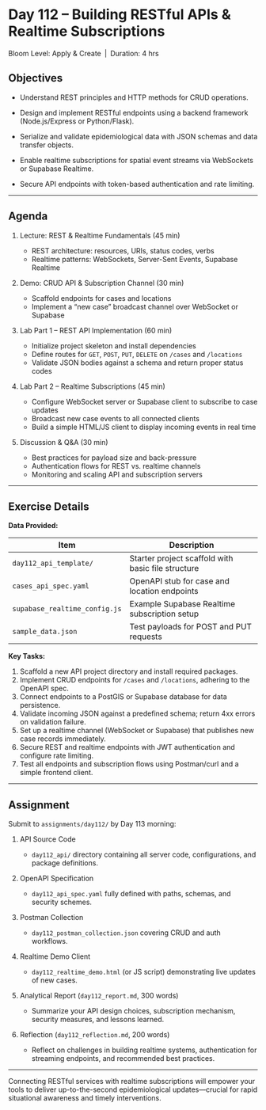 # **Day 112 – Building RESTful APIs & Realtime Subscriptions**
  
Bloom Level: Apply & Create | Duration: 4 hrs  

## Objectives  

- Understand REST principles and HTTP methods for CRUD operations.  

- Design and implement RESTful endpoints using a backend framework (Node.js/Express or Python/Flask).  

- Serialize and validate epidemiological data with JSON schemas and data transfer objects.  

- Enable realtime subscriptions for spatial event streams via WebSockets or Supabase Realtime.  

- Secure API endpoints with token-based authentication and rate limiting.  

---  

## Agenda  

1. Lecture: REST & Realtime Fundamentals (45 min)  
   - REST architecture: resources, URIs, status codes, verbs  
   - Realtime patterns: WebSockets, Server-Sent Events, Supabase Realtime  

2. Demo: CRUD API & Subscription Channel (30 min)  
   - Scaffold endpoints for cases and locations  
   - Implement a “new case” broadcast channel over WebSocket or Supabase  

3. Lab Part 1 – REST API Implementation (60 min)  
   - Initialize project skeleton and install dependencies  
   - Define routes for `GET`, `POST`, `PUT`, `DELETE` on `/cases` and `/locations`  
   - Validate JSON bodies against a schema and return proper status codes  

4. Lab Part 2 – Realtime Subscriptions (45 min)  
   - Configure WebSocket server or Supabase client to subscribe to case updates  
   - Broadcast new case events to all connected clients  
   - Build a simple HTML/JS client to display incoming events in real time  

5. Discussion & Q&A (30 min)  
   - Best practices for payload size and back-pressure  
   - Authentication flows for REST vs. realtime channels  
   - Monitoring and scaling API and subscription servers  

---  

## Exercise Details  

**Data Provided:**  

| Item                              | Description                                         |
|-----------------------------------|-----------------------------------------------------|
| `day112_api_template/`            | Starter project scaffold with basic file structure  |
| `cases_api_spec.yaml`             | OpenAPI stub for case and location endpoints        |
| `supabase_realtime_config.js`     | Example Supabase Realtime subscription setup        |
| `sample_data.json`                | Test payloads for POST and PUT requests             |

**Key Tasks:**  

1. Scaffold a new API project directory and install required packages.  
2. Implement CRUD endpoints for `/cases` and `/locations`, adhering to the OpenAPI spec.  
3. Connect endpoints to a PostGIS or Supabase database for data persistence.  
4. Validate incoming JSON against a predefined schema; return 4xx errors on validation failure.  
5. Set up a realtime channel (WebSocket or Supabase) that publishes new case records immediately.  
6. Secure REST and realtime endpoints with JWT authentication and configure rate limiting.  
7. Test all endpoints and subscription flows using Postman/curl and a simple frontend client.  

---  

## Assignment  

Submit to `assignments/day112/` by Day 113 morning:  

1. API Source Code  
   - `day112_api/` directory containing all server code, configurations, and package definitions.  

2. OpenAPI Specification  
   - `day112_api_spec.yaml` fully defined with paths, schemas, and security schemes.  

3. Postman Collection  
   - `day112_postman_collection.json` covering CRUD and auth workflows.  

4. Realtime Demo Client  
   - `day112_realtime_demo.html` (or JS script) demonstrating live updates of new cases.  

5. Analytical Report (`day112_report.md`, 300 words)  
   - Summarize your API design choices, subscription mechanism, security measures, and lessons learned.  

6. Reflection (`day112_reflection.md`, 200 words)  
   - Reflect on challenges in building realtime systems, authentication for streaming endpoints, and recommended best practices.  

---  

Connecting RESTful services with realtime subscriptions will empower your tools to deliver up-to-the-second epidemiological updates—crucial for rapid situational awareness and timely interventions.